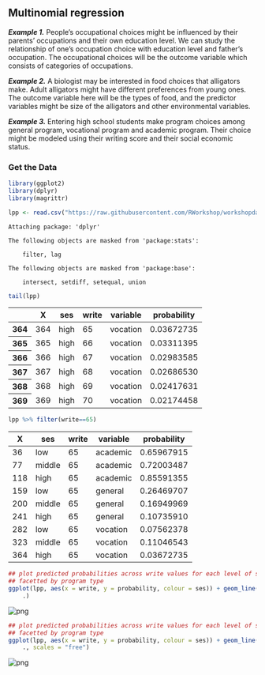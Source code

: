 
## Multinomial regression

***Example 1.*** People’s occupational choices might be influenced by their parents’ occupations and their own education level. We can study the relationship of one’s occupation choice with education level and father’s occupation. The occupational choices will be the outcome variable which consists of categories of occupations.

***Example 2.*** A biologist may be interested in food choices that alligators make. Adult alligators might have different preferences from young ones. The outcome variable here will be the types of food, and the predictor variables might be size of the alligators and other environmental variables.

***Example 3.*** Entering high school students make program choices among general program, vocational program and academic program. Their choice might be modeled using their writing score and their social economic status.

### Get the Data


```R
library(ggplot2)
library(dplyr)
library(magrittr)

lpp <- read.csv("https://raw.githubusercontent.com/RWorkshop/workshopdatasets/master/lpp.csv")
```

    
    Attaching package: 'dplyr'
    
    The following objects are masked from 'package:stats':
    
        filter, lag
    
    The following objects are masked from 'package:base':
    
        intersect, setdiff, setequal, union
    



```R
tail(lpp)
```


<table>
<thead><tr><th></th><th>X</th><th>ses</th><th>write</th><th>variable</th><th>probability</th></tr></thead>
<tbody>
	<tr><th>364</th><td>364       </td><td>high      </td><td>65        </td><td>vocation  </td><td>0.03672735</td></tr>
	<tr><th>365</th><td>365       </td><td>high      </td><td>66        </td><td>vocation  </td><td>0.03311395</td></tr>
	<tr><th>366</th><td>366       </td><td>high      </td><td>67        </td><td>vocation  </td><td>0.02983585</td></tr>
	<tr><th>367</th><td>367       </td><td>high      </td><td>68        </td><td>vocation  </td><td>0.02686530</td></tr>
	<tr><th>368</th><td>368       </td><td>high      </td><td>69        </td><td>vocation  </td><td>0.02417631</td></tr>
	<tr><th>369</th><td>369       </td><td>high      </td><td>70        </td><td>vocation  </td><td>0.02174458</td></tr>
</tbody>
</table>




```R
lpp %>% filter(write==65) 
```


<table>
<thead><tr><th>X</th><th>ses</th><th>write</th><th>variable</th><th>probability</th></tr></thead>
<tbody>
	<tr><td> 36       </td><td>low       </td><td>65        </td><td>academic  </td><td>0.65967915</td></tr>
	<tr><td> 77       </td><td>middle    </td><td>65        </td><td>academic  </td><td>0.72003487</td></tr>
	<tr><td>118       </td><td>high      </td><td>65        </td><td>academic  </td><td>0.85591355</td></tr>
	<tr><td>159       </td><td>low       </td><td>65        </td><td>general   </td><td>0.26469707</td></tr>
	<tr><td>200       </td><td>middle    </td><td>65        </td><td>general   </td><td>0.16949969</td></tr>
	<tr><td>241       </td><td>high      </td><td>65        </td><td>general   </td><td>0.10735910</td></tr>
	<tr><td>282       </td><td>low       </td><td>65        </td><td>vocation  </td><td>0.07562378</td></tr>
	<tr><td>323       </td><td>middle    </td><td>65        </td><td>vocation  </td><td>0.11046543</td></tr>
	<tr><td>364       </td><td>high      </td><td>65        </td><td>vocation  </td><td>0.03672735</td></tr>
</tbody>
</table>




```R
## plot predicted probabilities across write values for each level of ses
## facetted by program type
ggplot(lpp, aes(x = write, y = probability, colour = ses)) + geom_line() + facet_grid(variable ~
    .)
```




![png](output_6_1.png)



```R
## plot predicted probabilities across write values for each level of ses
## facetted by program type
ggplot(lpp, aes(x = write, y = probability, colour = ses)) + geom_line() + facet_grid(variable ~
    ., scales = "free")
```




![png](output_7_1.png)



```R

```
